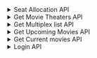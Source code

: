 <details>

<summary> Seat Allocation API </summary>

URL format: POST
http://127.0.0.1:5000/getseatmatrix

Request format: 
{
    "theaterid":1,
    "showdetailid":2
}

Response format: 

Response truncated to two records only 

[
    {
        "istaken": false,
        "rownum": 1,
        "seatdetailid": 11,
        "seatid": 1,
        "seatno": 1,
        "showingdetailid": 2
    },
    {
        "istaken": false,
        "rownum": 1,
        "seatdetailid": 12,
        "seatid": 2,
        "seatno": 5,
        "showingdetailid": 2
    }
]

</details>


<details>

<summary> Get Movie Theaters API </summary>

URL format:
http://127.0.0.1:5000/getmovietheaters

Request format: POST
{
    "movieid": 1,
    "multiplexid": 1,
    "chosenDate" : "2023-12-13"
}

Response format: 
[
    {
        "discounts": "$0.00, $0.75",
        "movieid": 1,
        "moviename": "Killers Of The Flower Moon",
        "mshowtimes": "14:00:00, 19:00:00",
        "multiplexid": 1,
        "multiplexname": "ABC multiplex",
        "poster": "KillersOfTheFlowerMoon.jpeg",
        "price": "$2.50",
        "showingid": 1,
        "showingids": "1, 1",
        "theaterid": 1,
        "theaternumber": 1
    }
]

</details>

<details>

<summary> Get Multiplex list API </summary>

URL format: GET
http://127.0.0.1:5000/multiplexlist

Request format:

Response format: 

Response truncated to two records only 

[
    {
        "multiplexid": 1,
        "multiplexname": "ABC multiplex"
    },
    {
        "multiplexid": 2,
        "multiplexname": "DEF multiplex"
    }
]

</details>

<details>

<summary> Get Upcoming Movies API </summary>

URL format: GET
http://127.0.0.1:5000/upcomingmovies

Request format:

Response format: 

[
    {
        "movieid": 5,
        "moviename": "Tenet",
        "poster": "Tenet.jpg",
        "runtimeminutes": 202
    }
]

</details>

<details>

<summary> Get Current movies API </summary>

URL format: GET
http://127.0.0.1:5000/currentmovies

Request format:

Response format: 

Response truncated to two records only 

[
    {
        "movieid": 1,
        "moviename": "Killers Of The Flower Moon",
        "poster": "KillersOfTheFlowerMoon.jpeg",
        "runtimeminutes": 123
    },
    {
        "movieid": 2,
        "moviename": "Paw Patrol",
        "poster": "PawPatrol.jpeg",
        "runtimeminutes": 187
    }
]

</details>


<details>

<summary> Login API </summary>

URL format: POST
http://127.0.0.1:5000/signin

Request format:

{
    "username": "freddy1@gmail.com",
    "password": "fred1"
}

Response format: 

[
    {
        "ispremium": true,
        "membershipid": 1,
        "membershiptilldate": "Sun, 13 Oct 2024 00:00:00 GMT",
        "membershiptype": "Premium",
        "rewardpoints": 10,
        "userid": 1,
        "username": "freddy1@gmail.com"
    }
]

</details>
